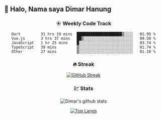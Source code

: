 ## 👋 Halo, Nama saya **Dimar Hanung**

<center>

### :sunny: Weekly Code Track
<!--START_SECTION:waka-->

```text
Dart         31 hrs 19 mins  ████████████████████▒░░░░   81.95 %
Vue.js       3 hrs 37 mins   ██▒░░░░░░░░░░░░░░░░░░░░░░   09.50 %
JavaScript   1 hr 25 mins    █░░░░░░░░░░░░░░░░░░░░░░░░   03.74 %
TypeScript   39 mins         ▒░░░░░░░░░░░░░░░░░░░░░░░░   01.74 %
Other        27 mins         ▒░░░░░░░░░░░░░░░░░░░░░░░░   01.18 %
```

<!--END_SECTION:waka-->

### :fire: Streak

[![GitHub Streak](http://github-readme-streak-stats.herokuapp.com?user=dimar-hanung)](https://git.io/streak-stats)

### :chart: Stats

![Dimar's github stats](https://github-readme-stats.vercel.app/api?username=dimar-hanung&show_icons=true&theme=vue)

[![Top Langs](https://github-readme-stats.vercel.app/api/top-langs/?username=dimar-hanung)](#)

</center>
